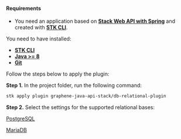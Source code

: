 #### **Requirements**
- You need an application based on [**Stack Web API with Spring**](https://github.com/stack-spot/graphene-java-api-stack/tree/main/spring-web-api-template) and created with [**STK CLI**](https://stackspot.com/).

You need to have installed: 
- [**STK CLI**](https://docs.stackspot.com/v3.0.0/os-cli/installation/)
- [**Java >= 8**](https://openjdk.org/)
- [**Git**](https://git-scm.com/)

Follow the steps below to apply the plugin: 

**Step 1.** In the project folder, run the following command:
```bash
stk apply plugin graphene-java-api-stack/db-relational-plugin
```

**Step 2.** Select the settings for the supported relational bases:

[PostgreSQL](https://www.postgresql.org/)

[MariaDB](https://mariadb.org/)
